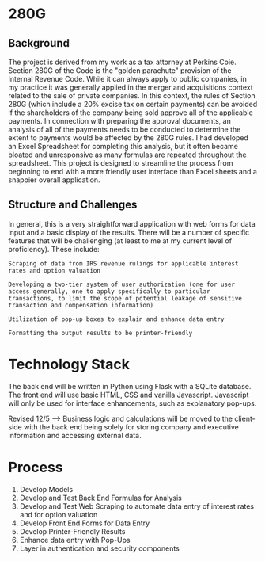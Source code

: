 # 280G

## Background

The project is derived from my work as a tax attorney at Perkins Coie.  Section 280G of the Code is the "golden parachute" provision of the Internal Revenue Code.  While it can always apply to public companies, in my practice it was generally applied in the merger and acquisitions context related to the sale of private companies.  In this context, the rules of Section 280G (which include a 20% excise tax on certain payments) can be avoided if the shareholders of the company being sold approve all of the applicable payments.  In connection with preparing the approval documents, an analysis of all of the payments needs to be conducted to determine the extent to payments would be affected by the 280G rules.  I had developed an Excel Spreadsheet for completing this analysis, but it often became bloated and unresponsive as many formulas are repeated throughout the spreadsheet.  This project is designed to streamline the process from beginning to end with a more friendly user interface than Excel sheets and a snappier overall application.

## Structure and Challenges

In general, this is a very straightforward application with web forms for data input and a basic display of the results.  There will be a number of specific features that will be challenging (at least to me at my current level of proficiency).  These include:

    Scraping of data from IRS revenue rulings for applicable interest rates and option valuation

    Developing a two-tier system of user authorization (one for user access generally, one to apply specifically to particular transactions, to limit the scope of potential leakage of sensitive transaction and compensation information)

    Utilization of pop-up boxes to explain and enhance data entry
    
    Formatting the output results to be printer-friendly

# Technology Stack

The back end will be written in Python using Flask with a SQLite database.  The front end will use basic HTML, CSS and vanilla Javascript.  Javascript will only be used for interface enhancements, such as explanatory pop-ups.

Revised 12/5 --> Business logic and calculations will be moved to the client-side with the back end being solely for storing company and executive information and accessing external data.

# Process

1. Develop Models
2. Develop and Test Back End Formulas for Analysis
3. Develop and Test Web Scraping to automate data entry of interest rates and for option valuation
4. Develop Front End Forms for Data Entry
5. Develop Printer-Friendly Results
6. Enhance data entry with Pop-Ups
7. Layer in authentication and security components

